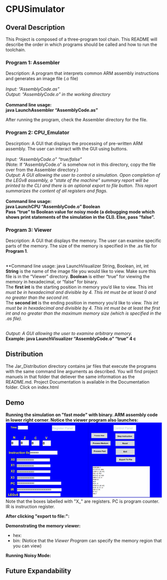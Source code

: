 # CPUSimulator
## Overal Description
This Project is composed of a three-program tool chain. This README will describe the order in which programs should be called and how to run the toolchain.

### Program 1: Assembler
Description: A program that interprets common ARM assembly instructions and generates an image file (.o file)<br /><br />
*Input: “AssemblyCode.as”* <br />
*Output: “AssemblyCode.o” in the working directory* <br /><br />
**Command line usage: <br />
java LaunchAssembler “AssemblyCode.as”** <br/>

After running the program, check the Assembler directory for the file.

### Program 2: CPU_Emulator
Descirption: A GUI that displays the processing of pre-written ARM assembly. The user can interact with the GUI using buttons. <br /><br />
*Input: “AssemblyCode.o” “true/false”* <br />
(Note: If “AssemblyCode.o” is somehow not in this directory, copy the file over from the Assembler directory.) <br />
*Output: A GUI allowing the user to control a simulation. Opon completion of the LEGv8 assembly, a "state of the machine" summary report will be printed to the CLI and there is an optional export to file button. This report summarizes the content of all registers and flags.* <br /><br />
**Command line usage: <br />
java LaunchCPU “AssemblyCode.o” Boolean <br />
Pass “true” to Boolean value for noisy mode (a debugging mode which shows print statements of the simulation in the CLI). Else, pass “false”.** <br/>

### Program 3: Viewer
Description: A GUI that displays the memory. The user can examine specific parts of the memory. The size of the memory is specified in the .as file for **Program 1**.<br /><br />

**Command line usage:
java LaunchVisualizer String, Boolean, int, int<br/>
**String** is the name of the image file you would like to view. Make sure this file is in the “Viewer” directory. **Boolean** is either “true” for viewing the memory in hexadecimal, or “false” for binary.<br />
The **first int** is the starting position in memory you’d like to view. This int *must be in hexadecimal and divisible by 4. This int must be at least 0 and no greater than the second int.*<br />
The **second int** is the ending position in memory you’d like to view. *This int must be in
hexadecimal and divisible by 4. This int must be at least the first int and no greater than the
maximum memory size (which is specified in the .as file).*<br /><br />

*Output: A GUI allowing the user to examine arbitrary memory.* <br />
**Example: java LaunchVisualizer “AssemblyCode.o” “true” 4 c**

## Distribution
The Jar_Distribution directory contains jar files that execute the programs with the same command line arguments as described. You will find project manuels in that folder that deliever the same information as the README.md. Project Documentation is available in the Documentation folder. Click on index.html

## Demo
<b>Running the simulation on "fast mode" with binary. ARM assembly code in lower right corner. Notice the viewer program also launches:</b>
<img src = "https://github.com/20zurmca/CPUSimulator/blob/master/Demonstrations/cpu_emulator.gif"> <br />
Note that the boxes labelled with "X_" are registers. PC is program counter. IR is instruction register. 

<b>After clicking "export to file:":</b>

<b> Demonstrating the memory viewer:</b>
<ul>
  <li> hex: <br />
  </li>
  
  <li> bin: (Notice that the <em>Viewer Program</em> can specify the memory region that you can view) <br />

  </li>
</ul>
<b> Running Noisy Mode: </b>

## Future Expandability

